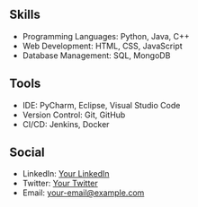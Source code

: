 
## Skills
* Programming Languages: Python, Java, C++
* Web Development: HTML, CSS, JavaScript
* Database Management: SQL, MongoDB

## Tools
* IDE: PyCharm, Eclipse, Visual Studio Code
* Version Control: Git, GitHub
* CI/CD: Jenkins, Docker

## Social
* LinkedIn: [Your LinkedIn](https://www.linkedin.com/in/your-linkedin/)
* Twitter: [Your Twitter](https://twitter.com/your-twitter/)
* Email: your-email@example.com

